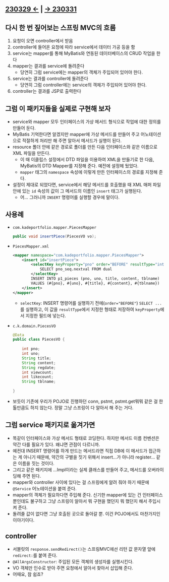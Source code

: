 ﻿## [230329 ←](/230130-_Spring/230329/) | [→ 230331](/230130-_Spring/230331/)

## 다시 한 번 짚어보는 스프링 MVC의 흐름

1. 요청이 오면 controller에서 받음
1. controller에 들어온 요청에 따라 service에서 데이터 가공 등을 함
1. service는 mapper를 통해 MyBatis와 연동된 데이터베이스의 CRUD 작업을 한다
1. mapper는 결과를 service에 돌려준다
    - 당연히 그럼 service에는 mapper의 객체가 주입되어 있어야 한다.
1. service는 결과를 controller에 돌려준다
    - 당연히 그럼 controller에는 service의 객체가 주입되어 있어야 한다.
1. controller는 결과를 JSP로 출력한다

## 그럼 이 패키지들을 실제로 구현해 보자

- service와 mapper 모두 인터페이스의 가상 메서드 형식으로 작업에 대한 정의를 만들어 둔다.
- MyBatis 기억한다면 알겠지만 mapper에 가상 메서드를 만들어 주고 어노테이션으로 적절하게 처리만 해 주면 알아서 메서드가 실행이 된다.
- resource 폴더 안에 같은 경로로 폴더를 만든 다음 인터페이스와 같은 이름으로 XML 파일을 만든다.
  - 이 때 이클립스 설정에서 DTD 파일을 이용하여 XML을 만들기로 한 다음, MyBatis의 DTD Mapper를 지정해 준다. 예전에 설정헤 뒀었다.
  - `mapper` 태그의 `namespace` 속성에 이렇게 만든 인터페이스의 경로를 지정해 준다.
- 설정이 제대로 되었다면, service에서 해당 메서드를 호출했을 때 XML 매퍼 파일 안에 있는 `id` 속성의 값이 그 메서드의 이름인 `insert` 태그가 실행된다.
  - 어... 그러니까 `INSERT` 명령어를 실행할 경우에 말이다.

## 사용례

- `com.kadeportfolio.mapper.PiecesMapper`

    ```java
    public void insertPiece(PiecesVO vo);
    ```

- `PiecesMapper.xml`

    ```xml
    <mapper namespace="com.kadeportfolio.mapper.PiecesMapper">
        <insert id="insertPiece">
            <selectKey keyProperty="pno" order="BEFORE" resultType="int">
                SELECT pno_seq.nextval FROM dual
            </selectKey>
            INSERT INTO p1_pieces (pno, uno, title, content, tblname) 
            VALUES (#{pno}, #{uno}, #{title}, #{content}, #{tblname})
        </insert>
    </mapper>
    ```

  - `selectKey`: INSERT 명령어를 실행하기 전에(`order="BEFORE"`) `SELECT ...`를 실행하고, 이 값을 `resultType`에서 지정한 형태로 저장하여 `keyProperty`에서 지정한 필드에 넣는다.

- `c.k.domain.PiecesVO`

    ```java
    @Data
    public class PiecesVO {
      
        int pno;
        int uno; 
        String title;
        String content;
        String regdate;
        int viewcount;
        int likecount;
        String tblname;
      
    }
    ```

- 보듯이 기존에 우리가 POJO로 진행하던 conn, pstmt, pstmt.get뭐뭐 같은 걸 한 톨만큼도 하지 않는다. 정말 그냥 스프링이 다 알아서 해 주는 거다.

## 그럼 service 패키지로 옮겨가면

- 똑같이 인터페이스와 가상 메서드 형태로 코딩한다. 하지만 메서드 이름 컨벤션은 약간 다를 필요가 있다. 왜냐면 관점이 다르니까.
- 예컨대 INSERT 명령어를 하게 만드는 메서드라면 직접 DB에 이 메서드가 접근하는 게 아니기 때문에, 약간의 구별을 짓기 위해서 insert...가 아니라 register... 같은 이름을 짓는 것이다.
- 그리고 같은 패키지에 ...Impl이라는 실제 클래스를 만들어 주고, 메서드를 오버라이딩해 주면 된다.
- mapper와 controller 사이에 있다는 걸 스프링에게 알려 줘야 하기 때문에 `@Service` 어노테이션을 붙여 준다.
- mapper의 객체가 필요하다면 주입해 준다. 신기한 mapper에 있는 건 인터페이스뿐인데도 불구하고 그냥 스프링이 알아서 뭐 구현을 했던지 뭐 했던지 해서 주입시켜 준다.
- 돌려줄 값이 없다면 그냥 호출된 곳으로 돌아갈 뿐. 이건 POJO에서도 마찬가지인 이야기이다.

## controller

- 서블릿의 `response.sendRedirect()`는 스프링MVC에선 리턴 값 문자열 앞에 `redirect:`를 붙여 준다.
- `@AllArgsConstructor`: 주입된 모든 객체의 생성자를 실행시킨다.
- VO 객체만 인수로 받아 주면 요청에서 알아서 찾아서 삽입해 준다.
- 어때요, 참 쉽죠?
